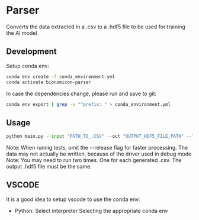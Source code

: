# Parser

Converts the data extracted  in a .csv to a .hdf5 file to be used for training the AI model

## Development

Setup conda env:

```sh
conda env create -f conda_environment.yml
conda activate bionomicon-parser
```

In case the dependencies change, please run and save to git:

```sh
conda env export | grep -v "^prefix: " > conda_environment.yml
```

## Usage

```python
python main.py --input "PATH_TO_.CSV" --out "OUTPUT_HDF5_FILE_PATH" --logs "./logs" --release
```

Note: When runnig tests, omit the --release flag for faster processing. The data may not actually be written, because of the driver used in debug mode
Note: You may need to run two times. One for each generated .csv. The output .hdf5 file must be the same.

## VSCODE

It is a good idea to setup vscode to use the conda env:

- Python: Select interpreter
Selecting the appropriate conda env

